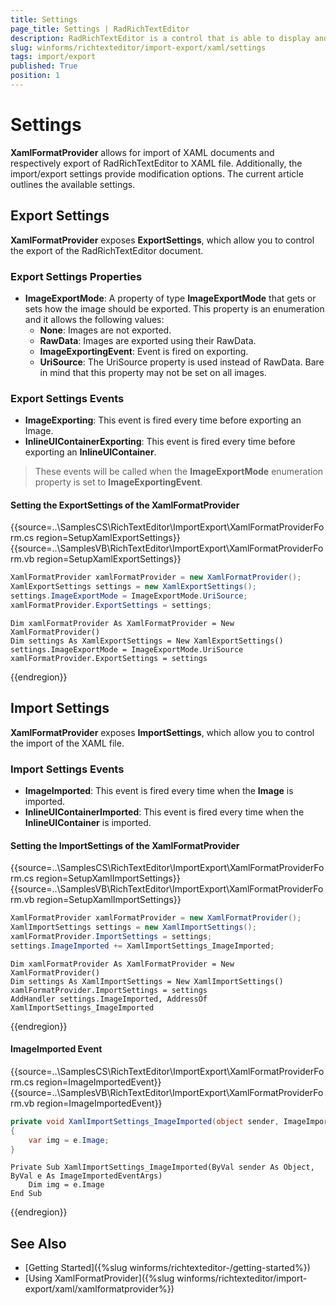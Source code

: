 ```yaml
---
title: Settings
page_title: Settings | RadRichTextEditor
description: RadRichTextEditor is a control that is able to display and edit rich-text content including formatted text arranged in pages, paragraphs, spans (runs), tables, etc. 
slug: winforms/richtexteditor/import-export/xaml/settings
tags: import/export
published: True
position: 1
---
```


# Settings

__XamlFormatProvider__ allows for import of XAML documents and respectively export of RadRichTextEditor to XAML file. Additionally, the import/export settings provide modification options. The current article outlines the available settings.


## Export Settings

__XamlFormatProvider__ exposes __ExportSettings__, which allow you to control the export of the RadRichTextEditor document.

### Export Settings Properties
* __ImageExportMode__: A property of type __ImageExportMode__ that gets or sets how the image should be exported. This property is an enumeration and it allows the following values:
	* __None__: Images are not exported.
	* __RawData__: Images are exported using their RawData.
	* __ImageExportingEvent__:  Event is fired on exporting.
	* __UriSource__: The UriSource property is used instead of RawData. Bare in mind that this property may not be set on all images.
	
### Export Settings Events
* __ImageExporting__: This event is fired every time before exporting an Image.
* __InlineUIContainerExporting__: This event is fired every time before exporting an __InlineUIContainer__.

>These events will be called when the __ImageExportMode__ enumeration property is set to __ImageExportingEvent__.

#### Setting the ExportSettings of the XamlFormatProvider
{{source=..\SamplesCS\RichTextEditor\ImportExport\XamlFormatProviderForm.cs region=SetupXamlExportSettings}} 
{{source=..\SamplesVB\RichTextEditor\ImportExport\XamlFormatProviderForm.vb region=SetupXamlExportSettings}}
````C#
XamlFormatProvider xamlFormatProvider = new XamlFormatProvider();
XamlExportSettings settings = new XamlExportSettings();
settings.ImageExportMode = ImageExportMode.UriSource;
xamlFormatProvider.ExportSettings = settings;

````
````VB.NET
Dim xamlFormatProvider As XamlFormatProvider = New XamlFormatProvider()
Dim settings As XamlExportSettings = New XamlExportSettings()
settings.ImageExportMode = ImageExportMode.UriSource
xamlFormatProvider.ExportSettings = settings

````



{{endregion}}

## Import Settings

__XamlFormatProvider__ exposes __ImportSettings__, which allow you to control the import of the XAML file.

### Import Settings Events 
* __ImageImported__: This event is fired every time when the __Image__ is imported.
* __InlineUIContainerImported__: This event is fired every time when the __InlineUIContainer__ is imported.

#### Setting the ImportSettings of the XamlFormatProvider
{{source=..\SamplesCS\RichTextEditor\ImportExport\XamlFormatProviderForm.cs region=SetupXamlImportSettings}} 
{{source=..\SamplesVB\RichTextEditor\ImportExport\XamlFormatProviderForm.vb region=SetupXamlImportSettings}}
````C#
XamlFormatProvider xamlFormatProvider = new XamlFormatProvider();
XamlImportSettings settings = new XamlImportSettings();
xamlFormatProvider.ImportSettings = settings;
settings.ImageImported += XamlImportSettings_ImageImported;

````
````VB.NET
Dim xamlFormatProvider As XamlFormatProvider = New XamlFormatProvider()
Dim settings As XamlImportSettings = New XamlImportSettings()
xamlFormatProvider.ImportSettings = settings
AddHandler settings.ImageImported, AddressOf XamlImportSettings_ImageImported

````



{{endregion}}

#### ImageImported Event 
{{source=..\SamplesCS\RichTextEditor\ImportExport\XamlFormatProviderForm.cs region=ImageImportedEvent}} 
{{source=..\SamplesVB\RichTextEditor\ImportExport\XamlFormatProviderForm.vb region=ImageImportedEvent}}
````C#
private void XamlImportSettings_ImageImported(object sender, ImageImportedEventArgs e)
{
    var img = e.Image;
}

````
````VB.NET
Private Sub XamlImportSettings_ImageImported(ByVal sender As Object, ByVal e As ImageImportedEventArgs)
    Dim img = e.Image
End Sub

````



{{endregion}}


## See Also

 * [Getting Started]({%slug winforms/richtexteditor-/getting-started%})
 * [Using XamlFormatProvider]({%slug winforms/richtexteditor/import-export/xaml/xamlformatprovider%})